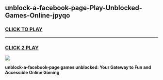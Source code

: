 
## unblock-a-facebook-page-Play-Unblocked-Games-Online-jpyqo
<h3>
<a href="https://premium76.site?title=unblock-a-facebook-page&ref=25A">CLICK TO PLAY</a></h3>
<hr>

<h3>
<a href="https://premium76.site?title=unblock-a-facebook-page&ref=25A">CLICK 2 PLAY</a>
  
</h3>

<a href="https://premium76.site?title=unblock-a-facebook-page&ref=25A"><img src="https://clearcache.store/games.png"></a>


**unblock-a-facebook-page games unblocked: Your Gateway to Fun and Accessible Online Gaming**
